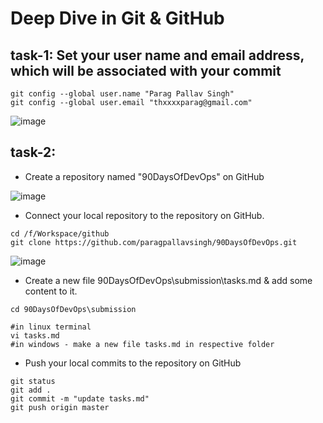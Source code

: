 # Deep Dive in Git & GitHub

## task-1: Set your user name and email address, which will be associated with your commit
```
git config --global user.name "Parag Pallav Singh"
git config --global user.email "thxxxxparag@gmail.com"
```
![image](https://github.com/paragpallavsingh/90DaysOfDevOps/assets/40052830/c4826de5-0060-41c1-b5a1-c10b2540070b)

## task-2: 
* Create a repository named "90DaysOfDevOps" on GitHub

![image](https://github.com/paragpallavsingh/90DaysOfDevOps/assets/40052830/360d6d91-20a0-4e5b-9432-ca225a2da7e2)
 
* Connect your local repository to the repository on GitHub.
```
cd /f/Workspace/github
git clone https://github.com/paragpallavsingh/90DaysOfDevOps.git
```
![image](https://github.com/paragpallavsingh/90DaysOfDevOps/assets/40052830/792d3314-0713-48f6-82d6-df29c10ab246)


* Create a new file 90DaysOfDevOps\submission\tasks.md & add some content to it.
```
cd 90DaysOfDevOps\submission

#in linux terminal
vi tasks.md
#in windows - make a new file tasks.md in respective folder
```
* Push your local commits to the repository on GitHub
```
git status
git add .
git commit -m "update tasks.md"
git push origin master
```
